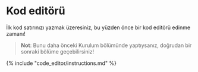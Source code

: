 # Kod editörü

İlk kod satırınızı yazmak üzeresiniz, bu yüzden önce bir kod editörü edinme zamanı!

> **Not**: Bunu daha önceki Kurulum bölümünde yaptıysanız, doğrudan bir sonraki bölüme geçebilirsiniz!

{% include "code_editor/instructions.md" %}